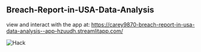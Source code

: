 ## Breach-Report-in-USA-Data-Analysis

view and interact with the app at: https://carey9870-breach-report-in-usa-data-analysis--app-hzuudh.streamlitapp.com/

![Hack](https://user-images.githubusercontent.com/100701309/192137350-d6996225-d661-45e1-ad7b-690f2542ab29.png)
